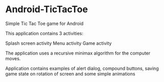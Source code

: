 Android-TicTacToe
=================

Simple Tic Tac Toe game for Android


This application contains 3 activities:

Splash screen activity
Menu activity
Game activity


The application uses a recursive minimax algorithm for the computer moves.

Application contains examples of alert dialog, compound buttons, saving game state on rotation of screen and some simple animations
